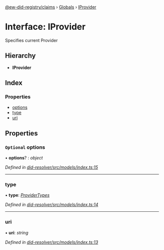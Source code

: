 [@ew-did-registry/claims](../README.md) › [Globals](../globals.md) › [IProvider](iprovider.md)

# Interface: IProvider

Specifies current Provider

## Hierarchy

* **IProvider**

## Index

### Properties

* [options](iprovider.md#optional-options)
* [type](iprovider.md#type)
* [uri](iprovider.md#uri)

## Properties

### `Optional` options

• **options**? : *object*

*Defined in [did-resolver/src/models/index.ts:15](https://github.com/energywebfoundation/ew-did-registry/blob/4f4b6da/packages/did-resolver/src/models/index.ts#L15)*

___

###  type

• **type**: *[ProviderTypes](../enums/providertypes.md)*

*Defined in [did-resolver/src/models/index.ts:14](https://github.com/energywebfoundation/ew-did-registry/blob/4f4b6da/packages/did-resolver/src/models/index.ts#L14)*

___

###  uri

• **uri**: *string*

*Defined in [did-resolver/src/models/index.ts:13](https://github.com/energywebfoundation/ew-did-registry/blob/4f4b6da/packages/did-resolver/src/models/index.ts#L13)*
